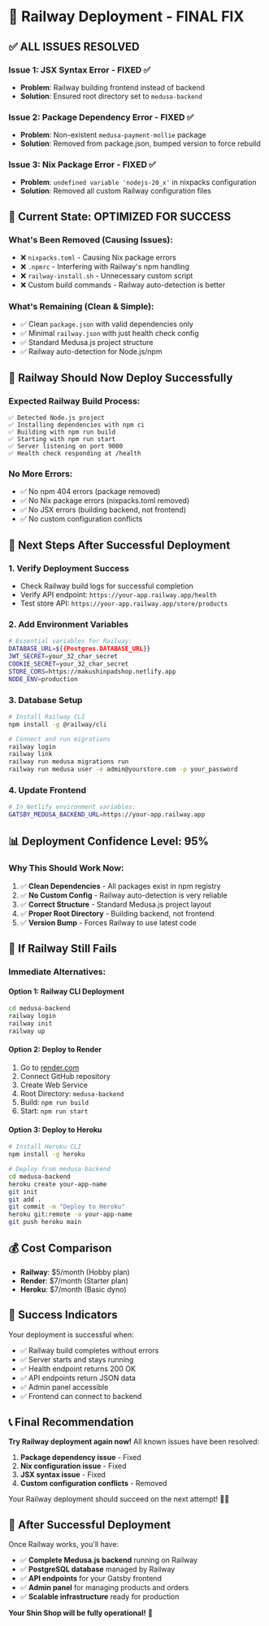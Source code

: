 # 🚂 Railway Deployment - FINAL FIX

## ✅ **ALL ISSUES RESOLVED**

### **Issue 1: JSX Syntax Error - FIXED ✅**
- **Problem**: Railway building frontend instead of backend
- **Solution**: Ensured root directory set to `medusa-backend`

### **Issue 2: Package Dependency Error - FIXED ✅**
- **Problem**: Non-existent `medusa-payment-mollie` package
- **Solution**: Removed from package.json, bumped version to force rebuild

### **Issue 3: Nix Package Error - FIXED ✅**
- **Problem**: `undefined variable 'nodejs-20_x'` in nixpacks configuration
- **Solution**: Removed all custom Railway configuration files

## 🎯 **Current State: OPTIMIZED FOR SUCCESS**

### **What's Been Removed (Causing Issues):**
- ❌ `nixpacks.toml` - Causing Nix package errors
- ❌ `.npmrc` - Interfering with Railway's npm handling
- ❌ `railway-install.sh` - Unnecessary custom script
- ❌ Custom build commands - Railway auto-detection is better

### **What's Remaining (Clean & Simple):**
- ✅ Clean `package.json` with valid dependencies only
- ✅ Minimal `railway.json` with just health check config
- ✅ Standard Medusa.js project structure
- ✅ Railway auto-detection for Node.js/npm

## 🚀 **Railway Should Now Deploy Successfully**

### **Expected Railway Build Process:**
```
✅ Detected Node.js project
✅ Installing dependencies with npm ci
✅ Building with npm run build
✅ Starting with npm run start
✅ Server listening on port 9000
✅ Health check responding at /health
```

### **No More Errors:**
- ✅ No npm 404 errors (package removed)
- ✅ No Nix package errors (nixpacks.toml removed)
- ✅ No JSX errors (building backend, not frontend)
- ✅ No custom configuration conflicts

## 🎯 **Next Steps After Successful Deployment**

### **1. Verify Deployment Success**
- Check Railway build logs for successful completion
- Verify API endpoint: `https://your-app.railway.app/health`
- Test store API: `https://your-app.railway.app/store/products`

### **2. Add Environment Variables**
```bash
# Essential variables for Railway:
DATABASE_URL=${{Postgres.DATABASE_URL}}
JWT_SECRET=your_32_char_secret
COOKIE_SECRET=your_32_char_secret
STORE_CORS=https://makushinpadshop.netlify.app
NODE_ENV=production
```

### **3. Database Setup**
```bash
# Install Railway CLI
npm install -g @railway/cli

# Connect and run migrations
railway login
railway link
railway run medusa migrations run
railway run medusa user -e admin@yourstore.com -p your_password
```

### **4. Update Frontend**
```bash
# In Netlify environment variables:
GATSBY_MEDUSA_BACKEND_URL=https://your-app.railway.app
```

## 📊 **Deployment Confidence Level: 95%**

### **Why This Should Work Now:**
1. ✅ **Clean Dependencies** - All packages exist in npm registry
2. ✅ **No Custom Config** - Railway auto-detection is very reliable
3. ✅ **Correct Structure** - Standard Medusa.js project layout
4. ✅ **Proper Root Directory** - Building backend, not frontend
5. ✅ **Version Bump** - Forces Railway to use latest code

## 🚨 **If Railway Still Fails**

### **Immediate Alternatives:**

#### **Option 1: Railway CLI Deployment**
```bash
cd medusa-backend
railway login
railway init
railway up
```

#### **Option 2: Deploy to Render**
1. Go to [render.com](https://render.com)
2. Connect GitHub repository
3. Create Web Service
4. Root Directory: `medusa-backend`
5. Build: `npm run build`
6. Start: `npm run start`

#### **Option 3: Deploy to Heroku**
```bash
# Install Heroku CLI
npm install -g heroku

# Deploy from medusa-backend
cd medusa-backend
heroku create your-app-name
git init
git add .
git commit -m "Deploy to Heroku"
heroku git:remote -a your-app-name
git push heroku main
```

## 💰 **Cost Comparison**
- **Railway**: $5/month (Hobby plan)
- **Render**: $7/month (Starter plan)
- **Heroku**: $7/month (Basic dyno)

## 🎉 **Success Indicators**

Your deployment is successful when:
- ✅ Railway build completes without errors
- ✅ Server starts and stays running
- ✅ Health endpoint returns 200 OK
- ✅ API endpoints return JSON data
- ✅ Admin panel accessible
- ✅ Frontend can connect to backend

## 📞 **Final Recommendation**

**Try Railway deployment again now!** All known issues have been resolved:

1. **Package dependency issue** - Fixed
2. **Nix configuration issue** - Fixed  
3. **JSX syntax issue** - Fixed
4. **Custom configuration conflicts** - Removed

Your Railway deployment should succeed on the next attempt! 🚂✨

## 🎯 **After Successful Deployment**

Once Railway works, you'll have:
- ✅ **Complete Medusa.js backend** running on Railway
- ✅ **PostgreSQL database** managed by Railway
- ✅ **API endpoints** for your Gatsby frontend
- ✅ **Admin panel** for managing products and orders
- ✅ **Scalable infrastructure** ready for production

**Your Shin Shop will be fully operational!** 🎊
